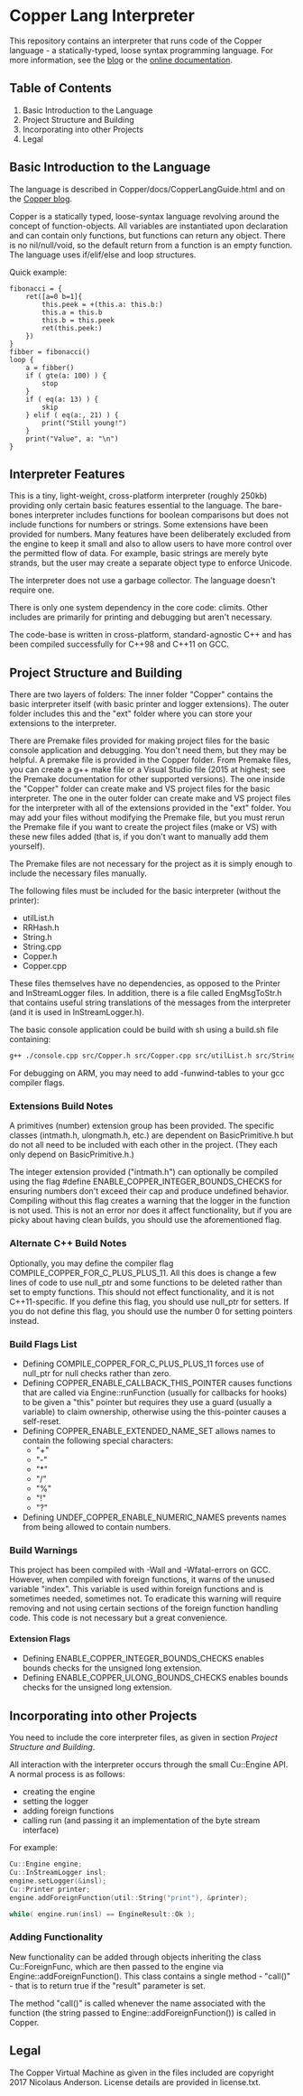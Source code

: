 # Copper Lang Interpreter
This repository contains an interpreter that runs code of the Copper language - a statically-typed, loose syntax programming language. For more information, see the [blog](https://copperlang.wordpress.com) or the [online documentation](https://chronologicaldot.github.io/CopperLang/).

## Table of Contents
1. Basic Introduction to the Language
2. Project Structure and Building
3. Incorporating into other Projects
4. Legal

## Basic Introduction to the Language

The language is described in Copper/docs/CopperLangGuide.html and on the [Copper blog](http://copperlang.wordpress.com).

Copper is a statically typed, loose-syntax language revolving around the concept of function-objects. All variables are instantiated upon declaration and can contain only functions, but functions can return any object. There is no nil/null/void, so the default return from a function is an empty function. The language uses if/elif/else and loop structures.

Quick example:
```Copper
fibonacci = {
	ret([a=0 b=1]{
		this.peek = +(this.a: this.b:)
		this.a = this.b
		this.b = this.peek
		ret(this.peek:)
	})
}
fibber = fibonacci()
loop {
	a = fibber()
	if ( gte(a: 100) ) {
		stop
	}
	if ( eq(a: 13) ) {
		skip
	} elif ( eq(a:, 21) ) {
		print("Still young!")
	}
	print("Value", a: "\n")
}
```


## Interpreter Features

This is a tiny, light-weight, cross-platform interpreter (roughly 250kb) providing only certain basic features essential to the language. The bare-bones interpreter includes functions for boolean comparisons but does not include functions for numbers or strings. Some extensions have been provided for numbers. Many features have been deliberately excluded from the engine to keep it small and also to allow users to have more control over the permitted flow of data. For example, basic strings are merely byte strands, but the user may create a separate object type to enforce Unicode.

The interpreter does not use a garbage collector. The language doesn't require one.

There is only one system dependency in the core code: climits. Other includes are primarily for printing and debugging but aren't necessary.

The code-base is written in cross-platform, standard-agnostic C++ and has been compiled successfully for C++98 and C++11 on GCC.


## Project Structure and Building

There are two layers of folders: The inner folder "Copper" contains the basic interpreter itself (with basic printer and logger extensions). The outer folder includes this and the "ext" folder where you can store your extensions to the interpreter.

There are Premake files provided for making project files for the basic console application and debugging. You don't need them, but they may be helpful. A premake file is provided in the Copper folder. From Premake files, you can create a g++ make file or a Visual Studio file (2015 at highest; see the Premake documentation for other supported versions). The one inside the "Copper" folder can create make and VS project files for the basic interpreter. The one in the outer folder can create make and VS project files for the interpreter with all of the extensions provided in the "ext" folder. You may add your files without modifying the Premake file, but you must rerun the Premake file if you want to create the project files (make or VS) with these new files added (that is, if you don't want to manually add them yourself).

The Premake files are not necessary for the project as it is simply enough to include the necessary files manually.

The following files must be included for the basic interpreter (without the printer):

* utilList.h
* RRHash.h
* String.h
* String.cpp
* Copper.h
* Copper.cpp

These files themselves have no dependencies, as opposed to the Printer and InStreamLogger files.
In addition, there is a file called EngMsgToStr.h that contains useful string translations of the messages from the interpreter (and it is used in InStreamLogger.h).

The basic console application could be build with sh using a build.sh file containing:
```bash
g++ ./console.cpp src/Copper.h src/Copper.cpp src/utilList.h src/Strings.h src/Strings.cpp stdlib/Printer.h stdlib/InStreamLogger.h -Wall -Wfatal-errors -O3 -o bin/Copper.exe
```

For debugging on ARM, you may need to add -funwind-tables to your gcc compiler flags.


### Extensions Build Notes

A primitives (number) extension group has been provided. The specific classes (intmath.h, ulongmath.h, etc.) are dependent on BasicPrimitive.h but do not all need to be included with each other in the project. (They each only depend on BasicPrimitive.h.)

The integer extension provided ("intmath.h") can optionally be compiled using the flag #define ENABLE_COPPER_INTEGER_BOUNDS_CHECKS for ensuring numbers don't exceed their cap and produce undefined behavior. Compiling without this flag creates a warning that the logger in the function is not used. This is not an error nor does it affect functionality, but if you are picky about having clean builds, you should use the aforementioned flag.


### Alternate C++ Build Notes

Optionally, you may define the compiler flag COMPILE_COPPER_FOR_C_PLUS_PLUS_11. All this does is change a few lines of code to use null_ptr and some functions to be deleted rather than set to empty functions. This should not effect functionality, and it is not C++11-specific. If you define this flag, you should use null_ptr for setters. If you do not define this flag, you should use the number 0 for setting pointers instead.


### Build Flags List

* Defining COMPILE_COPPER_FOR_C_PLUS_PLUS_11 forces use of null_ptr for null checks rather than zero.
* Defining COPPER_ENABLE_CALLBACK_THIS_POINTER causes functions that are called via Engine::runFunction (usually for callbacks for hooks) to be given a "this" pointer but requires they use a guard (usually a variable) to claim ownership, otherwise using the this-pointer causes a self-reset.
* Defining COPPER_ENABLE_EXTENDED_NAME_SET allows names to contain the following special characters:
	* "+"
	* "-"
	* "*"
	* "/"
	* "%"
	* "!"
	* "?"
* Defining UNDEF_COPPER_ENABLE_NUMERIC_NAMES prevents names from being allowed to contain numbers.


### Build Warnings

This project has been compiled with -Wall and -Wfatal-errors on GCC. However, when compiled with foreign functions, it warns of the unused variable "index". This variable is used within foreign functions and is sometimes needed, sometimes not. To eradicate this warning will require removing and not using certain sections of the foreign function handling code. This code is not necessary but a great convenience.


#### Extension Flags

* Defining ENABLE_COPPER_INTEGER_BOUNDS_CHECKS enables bounds checks for the unsigned long extension.
* Defining ENABLE_COPPER_ULONG_BOUNDS_CHECKS enables bounds checks for the unsigned long extension.


## Incorporating into other Projects

You need to include the core interpreter files, as given in section <i>Project Structure and Building</i>.

All interaction with the interpreter occurs through the small Cu::Engine API.
A normal process is as follows:
* creating the engine
* setting the logger
* adding foreign functions
* calling run (and passing it an implementation of the byte stream interface)

For example:
```C++
Cu::Engine engine;
Cu::InStreamLogger insl;
engine.setLogger(&insl);
Cu::Printer printer;
engine.addForeignFunction(util::String("print"), &printer);

while( engine.run(insl) == EngineResult::Ok );
```

### Adding Functionality

New functionality can be added through objects inheriting the class Cu::ForeignFunc, which are then passed to the engine via Engine::addForeignFunction(). This class contains a single method - "call()" - that is to return true if the "result" parameter is set.

The method "call()" is called whenever the name associated with the function (the string passed to Engine::addForeignFunction()) is called in Copper.


## Legal

The Copper Virtual Machine as given in the files included are copyright 2017 Nicolaus Anderson.
License details are provided in license.txt.
